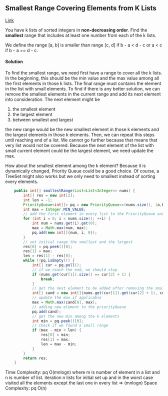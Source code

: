 ## Smallest Range Covering Elements from K Lists

[Link](https://leetcode.com/problems/smallest-range-covering-elements-from-k-lists/)

You have k lists of sorted integers in **non-decreasing order**. Find the **smallest** range that includes at least one number from each of the k lists.

We define the range [a, b] is smaller than range [c, d] if b - a < d - c or a < c if b - a == d - c.

#### Solution

To find the smallest range, we need first have a range to cover all the k lists. In the beginning, this should be the min value and the max value among all the first elements in those k lists. The final range must contains the element in the list with small elements. To find if there is any better solution, we can remove the smallest elements in the current range and add its next element into consideration. The next element might be
1. the smallest element
2. the largest element
3. between smallest and largest

the new range would be the new smallest element in those k elements and the largest elements in those k elements. Then, we can repeat this steps until reaching end of a list. We cannot go further because that means that very list would not be covered. Because the next element of the list with small current element could be the largest element, we need update the max. 

How about the smallest element among the k element? Because it is dynamically changed, Priority Queue could be a good choice. Of course, a TreeSet might also works but we only need to smallest instead of sorting every elements.

```java
    public int[] smallestRange(List<List<Integer>> nums) {
        int[] res = new int[2];
        int len = -1;
        PriorityQueue<int[]> pq = new PriorityQueue<>(nums.size(), (a,b) -> a[0] - b[0]);
        int max = Integer.MIN_VALUE;
        // add the first element in every list to the PriorityQueue and keep track the max
        for (int i = 0; i < nums.size(); ++i) {
            int num = nums.get(i).get(0);
            max = Math.max(num, max);
            pq.add(new int[]{num, i, 0});
        }
        // set initial range the smallest and the largest
        res[0] = pq.peek()[0];
        res[1] = max;
        len = res[1] - res[0];
        while (!pq.isEmpty()) {
            int[] cur = pq.poll();
            // if we reach the end, we should stop
            if (nums.get(cur[1]).size() == cur[2] + 1) {
                break;
            }
            // get the next element to be added after removing the smallest element
            int[] cand = new int[]{nums.get(cur[1]).get(cur[2] + 1), cur[1], cur[2] + 1};
            // update the max if applicable
            max = Math.max(cand[0], max);
            // adding new element to the priorityQueue
            pq.add(cand);
            // get the new min among the k elements
            int min = pq.peek()[0];
            // check if we found a small range
            if (max - min < len) {
                res[0] = min;
                res[1] = max;
                len = max - min;
            }
        }
        return res;
    }
```

Time Complexity: pq O(mnlogn) where m is number of element in a list and n is number of list. iteration n lists for initial set up and in the worst case visited all the elements except the last one in every list => (mnlogn)
Space Complexity: pq O(n)
